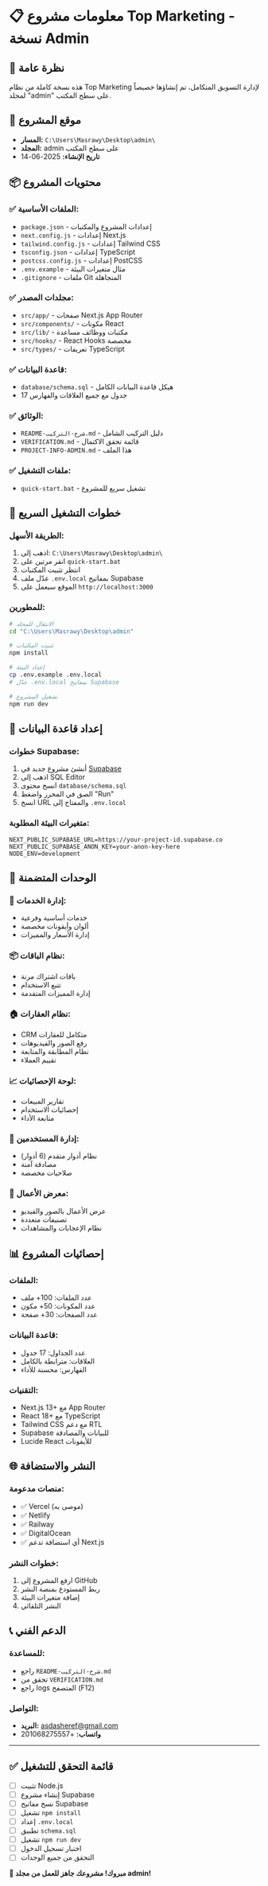 # 📋 معلومات مشروع Top Marketing - نسخة Admin

## 🎯 نظرة عامة
هذه نسخة كاملة من نظام Top Marketing لإدارة التسويق المتكامل، تم إنشاؤها خصيصاً لمجلد "admin" على سطح المكتب.

## 📍 موقع المشروع
- **المسار:** `C:\Users\Masrawy\Desktop\admin\`
- **المجلد:** admin على سطح المكتب
- **تاريخ الإنشاء:** 2025-06-14

## 📦 محتويات المشروع

### ✅ الملفات الأساسية:
- `package.json` - إعدادات المشروع والمكتبات
- `next.config.js` - إعدادات Next.js
- `tailwind.config.js` - إعدادات Tailwind CSS
- `tsconfig.json` - إعدادات TypeScript
- `postcss.config.js` - إعدادات PostCSS
- `.env.example` - مثال متغيرات البيئة
- `.gitignore` - ملفات Git المتجاهلة

### ✅ مجلدات المصدر:
- `src/app/` - صفحات Next.js App Router
- `src/components/` - مكونات React
- `src/lib/` - مكتبات ووظائف مساعدة
- `src/hooks/` - React Hooks مخصصة
- `src/types/` - تعريفات TypeScript

### ✅ قاعدة البيانات:
- `database/schema.sql` - هيكل قاعدة البيانات الكامل
- 17 جدول مع جميع العلاقات والفهارس

### ✅ الوثائق:
- `README-شرح-التركيب.md` - دليل التركيب الشامل
- `VERIFICATION.md` - قائمة تحقق الاكتمال
- `PROJECT-INFO-ADMIN.md` - هذا الملف

### ✅ ملفات التشغيل:
- `quick-start.bat` - تشغيل سريع للمشروع

## 🚀 خطوات التشغيل السريع

### الطريقة الأسهل:
1. اذهب إلى: `C:\Users\Masrawy\Desktop\admin\`
2. انقر مرتين على `quick-start.bat`
3. انتظر تثبيت المكتبات
4. عدّل ملف `.env.local` بمفاتيح Supabase
5. الموقع سيعمل على `http://localhost:3000`

### للمطورين:
```bash
# الانتقال للمجلد
cd "C:\Users\Masrawy\Desktop\admin"

# تثبيت المكتبات
npm install

# إعداد البيئة
cp .env.example .env.local
# عدّل .env.local بمفاتيح Supabase

# تشغيل المشروع
npm run dev
```

## 🔐 إعداد قاعدة البيانات

### خطوات Supabase:
1. أنشئ مشروع جديد في [Supabase](https://supabase.com/)
2. اذهب إلى SQL Editor
3. انسخ محتوى `database/schema.sql`
4. الصق في المحرر واضغط "Run"
5. انسخ URL والمفتاح إلى `.env.local`

### متغيرات البيئة المطلوبة:
```env
NEXT_PUBLIC_SUPABASE_URL=https://your-project-id.supabase.co
NEXT_PUBLIC_SUPABASE_ANON_KEY=your-anon-key-here
NODE_ENV=development
```

## 🎯 الوحدات المتضمنة

### 🎨 إدارة الخدمات:
- خدمات أساسية وفرعية
- ألوان وأيقونات مخصصة
- إدارة الأسعار والمميزات

### 📦 نظام الباقات:
- باقات اشتراك مرنة
- تتبع الاستخدام
- إدارة المميزات المتقدمة

### 🏠 نظام العقارات:
- CRM متكامل للعقارات
- رفع الصور والفيديوهات
- نظام المطابقة والمتابعة
- تقييم العملاء

### 📈 لوحة الإحصائيات:
- تقارير المبيعات
- إحصائيات الاستخدام
- متابعة الأداء

### 👥 إدارة المستخدمين:
- نظام أدوار متقدم (6 أدوار)
- مصادقة آمنة
- صلاحيات مخصصة

### 🎨 معرض الأعمال:
- عرض الأعمال بالصور والفيديو
- تصنيفات متعددة
- نظام الإعجابات والمشاهدات

## 📊 إحصائيات المشروع

### الملفات:
- عدد الملفات: 100+ ملف
- عدد المكونات: 50+ مكون
- عدد الصفحات: 30+ صفحة

### قاعدة البيانات:
- عدد الجداول: 17 جدول
- العلاقات: مترابطة بالكامل
- الفهارس: محسنة للأداء

### التقنيات:
- Next.js 13+ مع App Router
- React 18+ مع TypeScript
- Tailwind CSS مع دعم RTL
- Supabase للبيانات والمصادقة
- Lucide React للأيقونات

## 🌐 النشر والاستضافة

### منصات مدعومة:
- ✅ Vercel (موصى به)
- ✅ Netlify
- ✅ Railway
- ✅ DigitalOcean
- ✅ أي استضافة تدعم Next.js

### خطوات النشر:
1. ارفع المشروع إلى GitHub
2. ربط المستودع بمنصة النشر
3. إضافة متغيرات البيئة
4. النشر التلقائي

## 📞 الدعم الفني

### للمساعدة:
- راجع `README-شرح-التركيب.md`
- تحقق من `VERIFICATION.md`
- راجع logs المتصفح (F12)

### التواصل:
- **البريد:** asdasheref@gmail.com
- **واتساب:** +201068275557

---

## ✅ قائمة التحقق للتشغيل

- [ ] تثبيت Node.js
- [ ] إنشاء مشروع Supabase
- [ ] نسخ مفاتيح Supabase
- [ ] تشغيل `npm install`
- [ ] إعداد `.env.local`
- [ ] تطبيق `schema.sql`
- [ ] تشغيل `npm run dev`
- [ ] اختبار تسجيل الدخول
- [ ] التحقق من جميع الوحدات

**🎉 مبروك! مشروعك جاهز للعمل من مجلد admin!**
